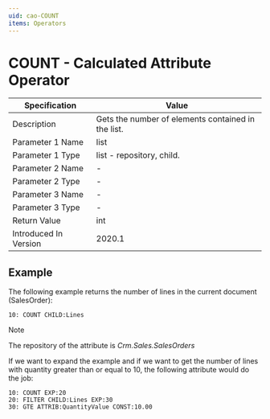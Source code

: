 ```yaml
---
uid: cao-COUNT
items: Operators
---
```


# COUNT - Calculated Attribute Operator

| Specification         | Value                                                        |
| --------------------- | ------------------------------------------------------------ |
| Description           | Gets the number of elements contained in the list.           |
| Parameter 1 Name      | list                                                         |
| Parameter 1 Type      | list - repository, child.                                    |
| Parameter 2 Name      | -                                                            |
| Parameter 2 Type      | -                                                            |
| Parameter 3 Name      | -                                                            |
| Parameter 3 Type      | -                                                            |
| Return Value          | int                                                          |
| Introduced In Version | 2020.1                                                       |

## Example

The following example returns the number of lines in the current document (SalesOrder):

```
10: COUNT CHILD:Lines
```

> [!NOTE]
> The repository of the attribute is *Crm.Sales.SalesOrders*

If we want to expand the example and if we want to get the number of  lines with quantity greater than or equal to 10, the following attribute would do the job:

```
10: COUNT EXP:20
20: FILTER CHILD:Lines EXP:30
30: GTE ATTRIB:QuantityValue CONST:10.00
```
